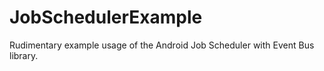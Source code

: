 # JobSchedulerExample
Rudimentary example usage of the Android Job Scheduler with Event Bus library.
